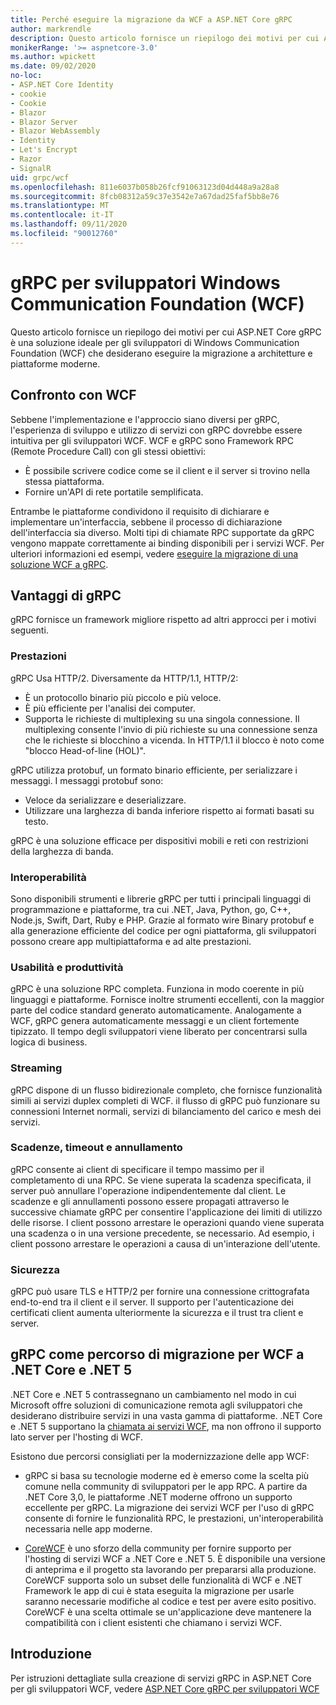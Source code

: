 ```yaml
---
title: Perché eseguire la migrazione da WCF a ASP.NET Core gRPC
author: markrendle
description: Questo articolo fornisce un riepilogo dei motivi per cui ASP.NET Core gRPC è una soluzione ideale per gli sviluppatori di Windows Communication Foundation (WCF) che desiderano eseguire la migrazione a architetture e piattaforme moderne.
monikerRange: '>= aspnetcore-3.0'
ms.author: wpickett
ms.date: 09/02/2020
no-loc:
- ASP.NET Core Identity
- cookie
- Cookie
- Blazor
- Blazor Server
- Blazor WebAssembly
- Identity
- Let's Encrypt
- Razor
- SignalR
uid: grpc/wcf
ms.openlocfilehash: 811e6037b058b26fcf91063123d04d448a9a28a8
ms.sourcegitcommit: 8fcb08312a59c37e3542e7a67dad25faf5bb8e76
ms.translationtype: MT
ms.contentlocale: it-IT
ms.lasthandoff: 09/11/2020
ms.locfileid: "90012760"
---
```

# <a name="grpc-for-windows-communication-foundation-wcf-developers"></a>gRPC per sviluppatori Windows Communication Foundation (WCF)

Questo articolo fornisce un riepilogo dei motivi per cui ASP.NET Core gRPC è una soluzione ideale per gli sviluppatori di Windows Communication Foundation (WCF) che desiderano eseguire la migrazione a architetture e piattaforme moderne.

## <a name="comparison-to-wcf"></a>Confronto con WCF

Sebbene l'implementazione e l'approccio siano diversi per gRPC, l'esperienza di sviluppo e utilizzo di servizi con gRPC dovrebbe essere intuitiva per gli sviluppatori WCF. WCF e gRPC sono Framework RPC (Remote Procedure Call) con gli stessi obiettivi:

* È possibile scrivere codice come se il client e il server si trovino nella stessa piattaforma.
* Fornire un'API di rete portatile semplificata.

Entrambe le piattaforme condividono il requisito di dichiarare e implementare un'interfaccia, sebbene il processo di dichiarazione dell'interfaccia sia diverso. Molti tipi di chiamate RPC supportate da gRPC vengono mappate correttamente ai binding disponibili per i servizi WCF. Per ulteriori informazioni ed esempi, vedere [eseguire la migrazione di una soluzione WCF a gRPC](/dotnet/architecture/grpc-for-wcf-developers/migrate-wcf-to-grpc).

## <a name="benefits-of-grpc"></a>Vantaggi di gRPC

gRPC fornisce un framework migliore rispetto ad altri approcci per i motivi seguenti.

### <a name="performance"></a>Prestazioni

gRPC Usa HTTP/2. Diversamente da HTTP/1.1, HTTP/2:

* È un protocollo binario più piccolo e più veloce.
* È più efficiente per l'analisi dei computer.
* Supporta le richieste di multiplexing su una singola connessione. Il multiplexing consente l'invio di più richieste su una connessione senza che le richieste si blocchino a vicenda. In HTTP/1.1 il blocco è noto come "blocco Head-of-line (HOL)".

gRPC utilizza protobuf, un formato binario efficiente, per serializzare i messaggi. I messaggi protobuf sono:
* Veloce da serializzare e deserializzare.
* Utilizzare una larghezza di banda inferiore rispetto ai formati basati su testo. 

gRPC è una soluzione efficace per dispositivi mobili e reti con restrizioni della larghezza di banda.

### <a name="interoperability"></a>Interoperabilità

Sono disponibili strumenti e librerie gRPC per tutti i principali linguaggi di programmazione e piattaforme, tra cui .NET, Java, Python, go, C++, Node.js, Swift, Dart, Ruby e PHP. Grazie al formato wire Binary protobuf e alla generazione efficiente del codice per ogni piattaforma, gli sviluppatori possono creare app multipiattaforma e ad alte prestazioni.

### <a name="usability-and-productivity"></a>Usabilità e produttività

gRPC è una soluzione RPC completa. Funziona in modo coerente in più linguaggi e piattaforme. Fornisce inoltre strumenti eccellenti, con la maggior parte del codice standard generato automaticamente. Analogamente a WCF, gRPC genera automaticamente messaggi e un client fortemente tipizzato. Il tempo degli sviluppatori viene liberato per concentrarsi sulla logica di business.

### <a name="streaming"></a>Streaming

gRPC dispone di un flusso bidirezionale completo, che fornisce funzionalità simili ai servizi duplex completi di WCF. il flusso di gRPC può funzionare su connessioni Internet normali, servizi di bilanciamento del carico e mesh dei servizi.

### <a name="deadlines-timeouts-and-cancellation"></a>Scadenze, timeout e annullamento

gRPC consente ai client di specificare il tempo massimo per il completamento di una RPC. Se viene superata la scadenza specificata, il server può annullare l'operazione indipendentemente dal client. Le scadenze e gli annullamenti possono essere propagati attraverso le successive chiamate gRPC per consentire l'applicazione dei limiti di utilizzo delle risorse. I client possono arrestare le operazioni quando viene superata una scadenza o in una versione precedente, se necessario. Ad esempio, i client possono arrestare le operazioni a causa di un'interazione dell'utente.

### <a name="security"></a>Sicurezza

gRPC può usare TLS e HTTP/2 per fornire una connessione crittografata end-to-end tra il client e il server. Il supporto per l'autenticazione dei certificati client aumenta ulteriormente la sicurezza e il trust tra client e server.

## <a name="grpc-as-a-migration-path-for-wcf-to-net-core-and-net-5"></a>gRPC come percorso di migrazione per WCF a .NET Core e .NET 5

.NET Core e .NET 5 contrassegnano un cambiamento nel modo in cui Microsoft offre soluzioni di comunicazione remota agli sviluppatori che desiderano distribuire servizi in una vasta gamma di piattaforme. .NET Core e .NET 5 supportano la [chiamata ai servizi WCF](/dotnet/core/additional-tools/wcf-web-service-reference-guide), ma non offrono il supporto lato server per l'hosting di WCF.

Esistono due percorsi consigliati per la modernizzazione delle app WCF:

* gRPC si basa su tecnologie moderne ed è emerso come la scelta più comune nella community di sviluppatori per le app RPC. A partire da .NET Core 3,0, le piattaforme .NET moderne offrono un supporto eccellente per gRPC. La migrazione dei servizi WCF per l'uso di gRPC consente di fornire le funzionalità RPC, le prestazioni, un'interoperabilità necessaria nelle app moderne.

* [CoreWCF](https://github.com/CoreWCF/CoreWCF) è uno sforzo della community per fornire supporto per l'hosting di servizi WCF a .NET Core e .NET 5. È disponibile una versione di anteprima e il progetto sta lavorando per prepararsi alla produzione. CoreWCF supporta solo un subset delle funzionalità di WCF e .NET Framework le app di cui è stata eseguita la migrazione per usarle saranno necessarie modifiche al codice e test per avere esito positivo. CoreWCF è una scelta ottimale se un'applicazione deve mantenere la compatibilità con i client esistenti che chiamano i servizi WCF.

## <a name="get-started"></a>Introduzione

Per istruzioni dettagliate sulla creazione di servizi gRPC in ASP.NET Core per gli sviluppatori WCF, vedere [ASP.NET Core gRPC per sviluppatori WCF](/dotnet/architecture/grpc-for-wcf-developers)
